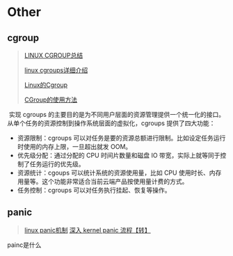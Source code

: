 # Other

## cgroup

> [LINUX CGROUP总结](https://www.cnblogs.com/menkeyi/p/10941843.html)
>
> [linux cgroups详细介绍](https://www.jb51.net/article/146162.htm)
>
> [Linux的Cgroup](https://blog.csdn.net/gaojy19881225/article/details/80019874)
>
> [CGroup的使用方法](https://blog.csdn.net/qq_33932782/article/details/71285764)

​		实现 cgroups 的主要目的是为不同用户层面的资源管理提供一个统一化的接口。从单个任务的资源控制到操作系统层面的虚拟化，cgroups 提供了四大功能：

* 资源限制：cgroups 可以对任务是要的资源总额进行限制。比如设定任务运行时使用的内存上限，一旦超出就发 OOM。
* 优先级分配：通过分配的 CPU 时间片数量和磁盘 IO 带宽，实际上就等同于控制了任务运行的优先级。
* 资源统计：cgoups 可以统计系统的资源使用量，比如 CPU 使用时长、内存用量等。这个功能非常适合当前云端产品按使用量计费的方式。
* 任务控制：cgroups 可以对任务执行挂起、恢复等操作。



## panic

> [linux panic机制](https://blog.csdn.net/pansaky/article/details/90440356)
> [深入 kernel panic 流程【转】](https://www.cnblogs.com/linhaostudy/p/9429511.html)

painc是什么

